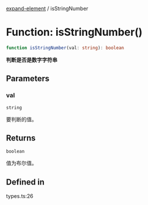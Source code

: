 [expand-element](../globals.md) / isStringNumber

# Function: isStringNumber()

```ts
function isStringNumber(val: string): boolean
```

**判断是否是数字字符串**

<Badge type="tip" text="version: v0.0.5+" />

## Parameters

### val

`string`

要判断的值。

## Returns

`boolean`

值为布尔值。

## Defined in

types.ts:26
